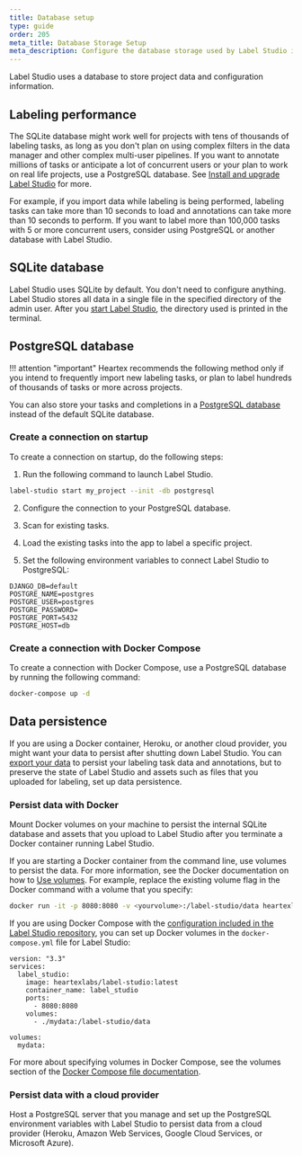 ```yaml
---
title: Database setup 
type: guide
order: 205
meta_title: Database Storage Setup
meta_description: Configure the database storage used by Label Studio in your data labeling and machine learning projects to ensure performant and scalable data and configuration storage.
---
```

Label Studio uses a database to store project data and configuration information.


## Labeling performance
The SQLite database might work well for projects with tens of thousands of labeling tasks, as long as you don't plan on using complex filters in the data manager and other complex multi-user pipelines. If you want to annotate millions of tasks or anticipate a lot of concurrent users or your plan to work on real life projects, use a PostgreSQL database. See [Install and upgrade Label Studio](install.html#PostgreSQL-database) for more.  

For example, if you import data while labeling is being performed, labeling tasks can take more than 10 seconds to load and annotations can take more than 10 seconds to perform. If you want to label more than 100,000 tasks with 5 or more concurrent users, consider using PostgreSQL or another database with Label Studio. 


## SQLite database

Label Studio uses SQLite by default. You don't need to configure anything. Label Studio stores all data in a single file in the specified directory of the admin user. After you [start Label Studio](start.html), the directory used is printed in the terminal. 


## PostgreSQL database

!!! attention "important"
    Heartex recommends the following method only if you intend to frequently import new labeling tasks, or plan to label hundreds of thousands of tasks or more across projects.

You can also store your tasks and completions in a [PostgreSQL database](https://www.postgresql.org/) instead of the default SQLite database. 


### Create a connection on startup

To create a connection on startup, do the following steps:

1. Run the following command to launch Label Studio.

```bash
label-studio start my_project --init -db postgresql 
```

2. Configure the connection to your PostgreSQL database.

3. Scan for existing tasks.

4. Load the existing tasks into the app to label a specific project.

5. Set the following environment variables to connect Label Studio to PostgreSQL:

```
DJANGO_DB=default
POSTGRE_NAME=postgres
POSTGRE_USER=postgres
POSTGRE_PASSWORD=
POSTGRE_PORT=5432
POSTGRE_HOST=db
```

### Create a connection with Docker Compose

To create a connection with Docker Compose, use a PostgreSQL database by running the following command:

```bash
docker-compose up -d
```


## Data persistence

If you are using a Docker container, Heroku, or another cloud provider, you might want your data to persist after shutting down Label Studio. You can [export your data](export.html) to persist your labeling task data and annotations, but to preserve the state of Label Studio and assets such as files that you uploaded for labeling, set up data persistence. 

### Persist data with Docker

Mount Docker volumes on your machine to persist the internal SQLite database and assets that you upload to Label Studio after you terminate a Docker container running Label Studio. 

If you are starting a Docker container from the command line, use volumes to persist the data. For more information, see the Docker documentation on how to [Use volumes](https://docs.docker.com/storage/volumes/). For example, replace the existing volume flag in the Docker command with a volume that you specify:
```bash
docker run -it -p 8080:8080 -v <yourvolume>:/label-studio/data heartexlabs/label-studio:latest
```

If you are using Docker Compose with the [configuration included in the Label Studio repository](https://github.com/heartexlabs/label-studio/blob/master/docker-compose.yml), you can set up Docker volumes in the `docker-compose.yml` file for Label Studio:
```
version: "3.3"
services:
  label_studio:
    image: heartexlabs/label-studio:latest
    container_name: label_studio
    ports:
      - 8080:8080
    volumes:
      - ./mydata:/label-studio/data

volumes:
  mydata:
```
For more about specifying volumes in Docker Compose, see the volumes section of the [Docker Compose file documentation](https://docs.docker.com/compose/compose-file/compose-file-v3/#volumes).

### Persist data with a cloud provider

Host a PostgreSQL server that you manage and set up the PostgreSQL environment variables with Label Studio to persist data from a cloud provider (Heroku, Amazon Web Services, Google Cloud Services, or Microsoft Azure). 
